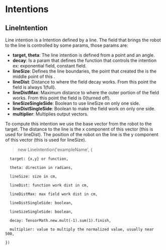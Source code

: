 # Intentions

## LineIntention

Line intention is a Intention defined by a line. The field that brings the robot to the line is controlled by some params, those params are:

  - **target, theta**: The line intention is defined from a point and an angle.
  - **decay**: Is a param that defines the function that controls the intention ex: exponential field, constant field.
  - **lineSize**: Defines the line boundaries, the point that created the is the middle point of this .
  - **lineDist**: Distance to where the field decay works. From this point the field is always 1(full).
  - **lineDistMax**: Maximum distance to where the outer portion of the field works. From this point the field is 0(turned off).
  - **lineSizeSingleSide**: Boolean to use lineSize on only one side.
  - **lineDistSingleSide**: Boolean to make the field work on only one side.
  - **multiplier**: Multiplies output vectors.

To compute this intention we use the base vector from the robot to the target. The distance to the line is the x component of this vector (this is used for lineDist). The position of the robot on the line is the y component of this vector (this is used for lineSize).

>new LineIntention('exampleName', {

      target: {x,y} or function,

      theta: direction in radians,

      lineSize: size in cm, 

      lineDist: function work dist in cm,

      lineDistMax: max field work dist in cm,

      lineDistSingleSide: boolean,

      lineSizeSingleSide: boolean,

      decay: TensorMath.new.mult(-1).sum(1).finish,

      multiplier: value to multiply the normalized value, usually near 500,
      
    })

